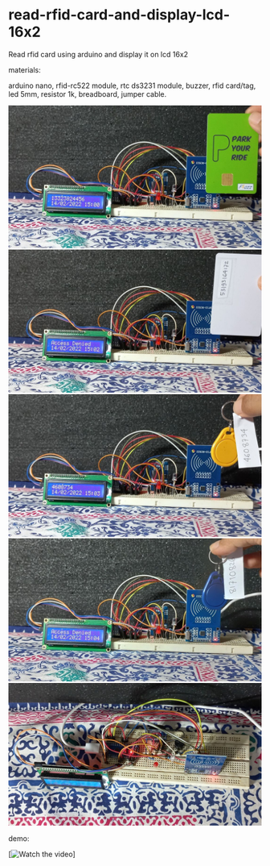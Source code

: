 # read-rfid-card-and-display-lcd-16x2
Read rfid card using arduino and display it on lcd 16x2

materials:

arduino nano, rfid-rc522 module, rtc ds3231 module, buzzer, rfid card/tag, led 5mm, resistor 1k, breadboard, jumper cable.

![alt text](https://github.com/jenizar/read-rfid-card-and-display-lcd-16x2/blob/main/Screenshot/pic1.jpg)
![alt text](https://github.com/jenizar/read-rfid-card-and-display-lcd-16x2/blob/main/Screenshot/pic2.jpg)
![alt text](https://github.com/jenizar/read-rfid-card-and-display-lcd-16x2/blob/main/Screenshot/pic3.jpg)
![alt text](https://github.com/jenizar/read-rfid-card-and-display-lcd-16x2/blob/main/Screenshot/pic4.jpg)
![alt text](https://github.com/jenizar/read-rfid-card-and-display-lcd-16x2/blob/main/Screenshot/pic5.jpg)

demo:

[![Watch the video](https://www.instagram.com/p/CZ88QvdsRTM/)]
